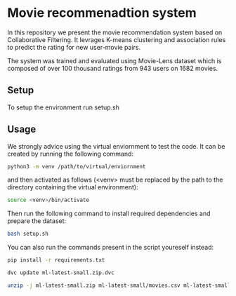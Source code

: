 # Movie recommenadtion system

In this repository we present the movie recommendation system based on Collaborative Filtering. It levrages K-means clustering and association rules to predict the rating for new user-movie pairs.

The system was trained and evaluated using Movie-Lens dataset which is composed of over 100 thousand ratings from 943 users on 1682 movies.

## Setup
To setup the environment run setup.sh

## Usage
We strongly advice using the virtual enviornment to test the code. It can be created by running the following command:

```bash
python3 -m venv /path/to/virtual/enviornment
```

and then activated as follows (<venv\> must be replaced by the path to the directory containing the virtual environment):

```bash
source <venv>/bin/activate
```

Then run the following command to install required dependencies and prepare the dataset:

```bash
bash setup.sh
```

You can also run the commands present in the script youreself instead:

```bash
pip install -r requirements.txt
```

```bash
dvc update ml-latest-small.zip.dvc
```

```bash
unzip -j ml-latest-small.zip ml-latest-small/movies.csv ml-latest-small/ratings.csv -d data
```